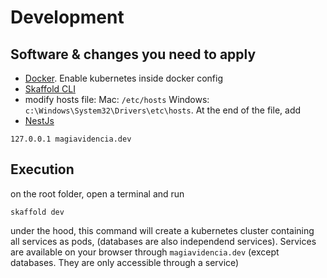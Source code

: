 # Development

## Software & changes you need to apply

- [Docker](https://www.docker.com/products/docker-desktop/). Enable kubernetes inside docker config
- [Skaffold CLI](https://skaffold.dev/)
- modify hosts file: Mac: `/etc/hosts` Windows: `c:\Windows\System32\Drivers\etc\hosts`. At the end of the file, add
- [NestJs](https://nestjs.com/)

```
127.0.0.1 magiavidencia.dev
```

## Execution

on the root folder, open a terminal and run

```
skaffold dev
```

under the hood, this command will create a kubernetes cluster containing all services as pods, (databases are also independend services). Services are available on your browser through `magiavidencia.dev` (except databases. They are only accessible through a service)
